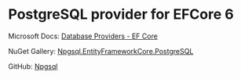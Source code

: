 
# PostgreSQL provider for EFCore 6

Microsoft Docs: [Database Providers - EF Core](https://docs.microsoft.com/en-us/ef/core/providers/?tabs=dotnet-core-cli)

NuGet Gallery: [Npgsql.EntityFrameworkCore.PostgreSQL](https://www.nuget.org/packages/Npgsql.EntityFrameworkCore.PostgreSQL)

GitHub: [Npgsql](https://github.com/npgsql)
